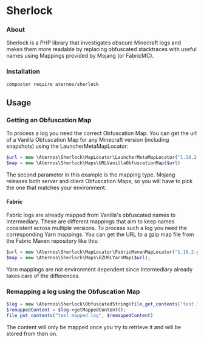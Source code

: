 # Sherlock
### About
Sherlock is a PHP library that investigates obscure Minecraft logs
and makes them more readable by replacing obfuscated stacktraces
with useful names using Mappings provided by Mojang (or FabricMC).

### Installation
```
composter require aternos/sherlock
```

## Usage

### Getting an Obfuscation Map
To process a log you need the correct Obfuscation Map.
You can get the url of a Vanilla Obfuscation Map for any Minecraft version 
(including snapshots) using the LauncherMetaMapLocator:
```php
$url = new \Aternos\Sherlock\MapLocator\LauncherMetaMapLocator("1.18.2-pre1", "server");
$map = new \Aternos\Sherlock\Maps\URLVanillaObfuscationMap($url)
```
The second parameter in this example is the mapping type. Mojang releases both server 
and client Obfuscation Maps, so you will have to pick the one that matches your environment.

#### Fabric
Fabric logs are already mapped from Vanilla's obfuscated names to Intermediary. 
These are different mappings that aim to keep names consistent across multiple versions.
To process such a log you need the corresponding Yarn mappings. You can get the URL to a gzip 
map file from the Fabric Maven repository like this:
```php
$url = new \Aternos\Sherlock\MapLocator\FabricMavenMapLocator("1.18.2-pre1");
$map = new \Aternos\Sherlock\Maps\GZURLYarnMap($url);
```
Yarn mappings are not environment dependent since Intermediary already takes care of the differences.


### Remapping a log using the Obfuscation Map
```php
$log = new \Aternos\Sherlock\ObfuscatedString(file_get_contents("test.log"), $map);
$remappedContent = $log->getMappedContent();
file_put_contents("test.mapped.log", $remappedContent)
```
The content will only be mapped once you try to retrieve it and will be stored from then on.
